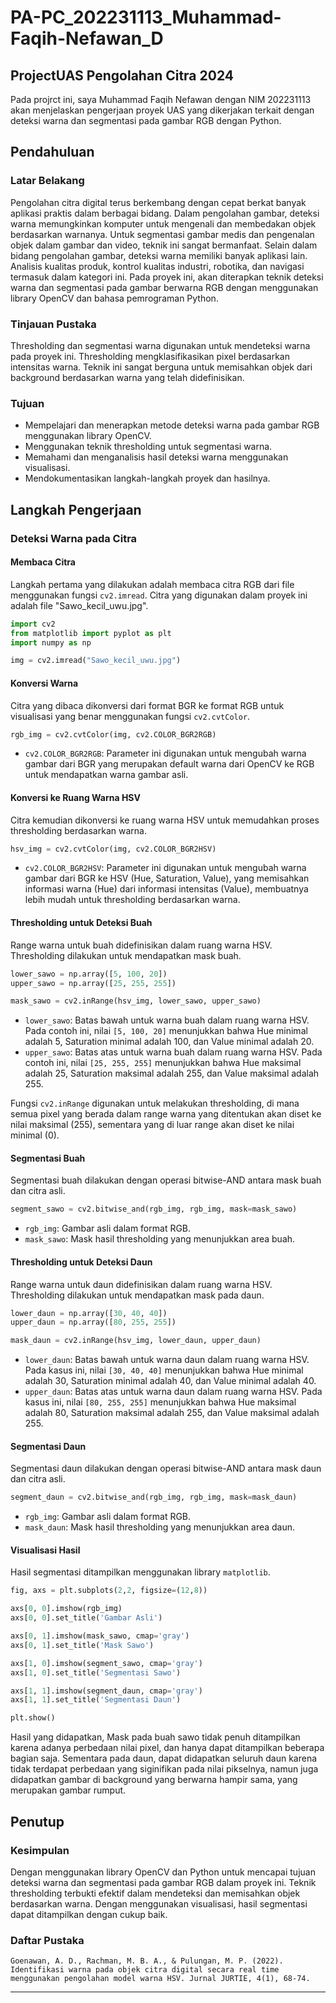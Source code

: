 # PA-PC_202231113_Muhammad-Faqih-Nefawan_D
ProjectUAS Pengolahan Citra 2024 
---
Pada projrct ini, saya Muhammad Faqih Nefawan dengan NIM 202231113 akan menjelaskan pengerjaan proyek UAS yang dikerjakan terkait dengan deteksi warna dan segmentasi pada gambar RGB dengan Python.

## Pendahuluan
### Latar Belakang
Pengolahan citra digital terus berkembang dengan cepat berkat banyak aplikasi praktis dalam berbagai bidang. Dalam pengolahan gambar, deteksi warna memungkinkan komputer untuk mengenali dan membedakan objek berdasarkan warnanya. Untuk segmentasi gambar medis dan pengenalan objek dalam gambar dan video, teknik ini sangat bermanfaat. Selain dalam bidang pengolahan gambar, deteksi warna memiliki banyak aplikasi lain. Analisis kualitas produk, kontrol kualitas industri, robotika, dan navigasi termasuk dalam kategori ini. Pada proyek ini, akan diterapkan teknik deteksi warna dan segmentasi pada gambar berwarna RGB dengan menggunakan library OpenCV dan bahasa pemrograman Python.

### Tinjauan Pustaka
Thresholding dan segmentasi warna digunakan untuk mendeteksi warna pada proyek ini. Thresholding mengklasifikasikan pixel berdasarkan intensitas warna. Teknik ini sangat berguna untuk memisahkan objek dari background berdasarkan warna yang telah didefinisikan.

### Tujuan
- Mempelajari dan menerapkan metode deteksi warna pada gambar RGB menggunakan library OpenCV.
- Menggunakan teknik thresholding untuk segmentasi warna.
- Memahami dan menganalisis hasil deteksi warna menggunakan visualisasi.
- Mendokumentasikan langkah-langkah proyek dan hasilnya.

## Langkah Pengerjaan
### Deteksi Warna pada Citra
#### Membaca Citra
Langkah pertama yang dilakukan adalah membaca citra RGB dari file menggunakan fungsi `cv2.imread`. Citra yang digunakan dalam proyek ini adalah file "Sawo_kecil_uwu.jpg".

```python
import cv2
from matplotlib import pyplot as plt
import numpy as np
```
``` python
img = cv2.imread("Sawo_kecil_uwu.jpg")
```

#### Konversi Warna
Citra yang dibaca dikonversi dari format BGR ke format RGB untuk visualisasi yang benar menggunakan fungsi `cv2.cvtColor`.

```python
rgb_img = cv2.cvtColor(img, cv2.COLOR_BGR2RGB)
```

- `cv2.COLOR_BGR2RGB`: Parameter ini digunakan untuk mengubah warna gambar dari BGR yang merupakan default warna dari OpenCV ke RGB untuk mendapatkan warna gambar asli.

#### Konversi ke Ruang Warna HSV
Citra kemudian dikonversi ke ruang warna HSV untuk memudahkan proses thresholding berdasarkan warna.

```python
hsv_img = cv2.cvtColor(img, cv2.COLOR_BGR2HSV)
```

- `cv2.COLOR_BGR2HSV`: Parameter ini digunakan untuk mengubah warna gambar dari BGR ke HSV (Hue, Saturation, Value), yang memisahkan informasi warna (Hue) dari informasi intensitas (Value), membuatnya lebih mudah untuk thresholding berdasarkan warna.

#### Thresholding untuk Deteksi Buah
Range warna untuk buah didefinisikan dalam ruang warna HSV. Thresholding dilakukan untuk mendapatkan mask buah.

```python
lower_sawo = np.array([5, 100, 20])
upper_sawo = np.array([25, 255, 255])

mask_sawo = cv2.inRange(hsv_img, lower_sawo, upper_sawo)
```

- `lower_sawo`: Batas bawah untuk warna buah dalam ruang warna HSV. Pada contoh ini, nilai `[5, 100, 20]` menunjukkan bahwa Hue minimal adalah 5, Saturation minimal adalah 100, dan Value minimal adalah 20.
- `upper_sawo`: Batas atas untuk warna buah dalam ruang warna HSV. Pada contoh ini, nilai `[25, 255, 255]` menunjukkan bahwa Hue maksimal adalah 25, Saturation maksimal adalah 255, dan Value maksimal adalah 255.

Fungsi `cv2.inRange` digunakan untuk melakukan thresholding, di mana semua pixel yang berada dalam range warna yang ditentukan akan diset ke nilai maksimal (255), sementara yang di luar range akan diset ke nilai minimal (0).

#### Segmentasi Buah
Segmentasi buah dilakukan dengan operasi bitwise-AND antara mask buah dan citra asli.

```python
segment_sawo = cv2.bitwise_and(rgb_img, rgb_img, mask=mask_sawo)
```

- `rgb_img`: Gambar asli dalam format RGB.
- `mask_sawo`: Mask hasil thresholding yang menunjukkan area buah.

#### Thresholding untuk Deteksi Daun
Range warna untuk daun didefinisikan dalam ruang warna HSV. Thresholding dilakukan untuk mendapatkan mask pada daun.

```python
lower_daun = np.array([30, 40, 40])
upper_daun = np.array([80, 255, 255])

mask_daun = cv2.inRange(hsv_img, lower_daun, upper_daun)
```

- `lower_daun`: Batas bawah untuk warna daun dalam ruang warna HSV. Pada kasus ini, nilai `[30, 40, 40]` menunjukkan bahwa Hue minimal adalah 30, Saturation minimal adalah 40, dan Value minimal adalah 40.
- `upper_daun`: Batas atas untuk warna daun dalam ruang warna HSV. Pada kasus ini, nilai `[80, 255, 255]` menunjukkan bahwa Hue maksimal adalah 80, Saturation maksimal adalah 255, dan Value maksimal adalah 255.

#### Segmentasi Daun
Segmentasi daun dilakukan dengan operasi bitwise-AND antara mask daun dan citra asli.

```python
segment_daun = cv2.bitwise_and(rgb_img, rgb_img, mask=mask_daun)
```

- `rgb_img`: Gambar asli dalam format RGB.
- `mask_daun`: Mask hasil thresholding yang menunjukkan area daun.

#### Visualisasi Hasil
Hasil segmentasi ditampilkan menggunakan library `matplotlib`.

```python
fig, axs = plt.subplots(2,2, figsize=(12,8))

axs[0, 0].imshow(rgb_img)
axs[0, 0].set_title('Gambar Asli')

axs[0, 1].imshow(mask_sawo, cmap='gray')
axs[0, 1].set_title('Mask Sawo')

axs[1, 0].imshow(segment_sawo, cmap='gray')
axs[1, 0].set_title('Segmentasi Sawo')

axs[1, 1].imshow(segment_daun, cmap='gray')
axs[1, 1].set_title('Segmentasi Daun')

plt.show()
```
Hasil yang didapatkan, Mask pada buah sawo tidak penuh ditampilkan karena adanya perbedaan nilai pixel, dan hanya dapat ditampilkan beberapa bagian saja. Sementara pada daun, dapat didapatkan seluruh daun karena tidak terdapat perbedaan yang siginifikan pada nilai pikselnya, namun juga didapatkan gambar di background yang berwarna hampir sama, yang merupakan gambar rumput.

## Penutup
### Kesimpulan
Dengan menggunakan library OpenCV dan Python untuk mencapai tujuan deteksi warna dan segmentasi pada gambar RGB dalam proyek ini. Teknik thresholding terbukti efektif dalam mendeteksi dan memisahkan objek berdasarkan warna. Dengan menggunakan visualisasi, hasil segmentasi dapat ditampilkan dengan cukup baik.

### Daftar Pustaka
    Goenawan, A. D., Rachman, M. B. A., & Pulungan, M. P. (2022). Identifikasi warna pada objek citra digital secara real time menggunakan pengolahan model warna HSV. Jurnal JURTIE, 4(1), 68-74. 
---
